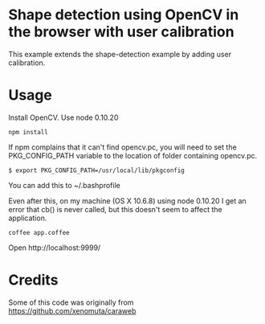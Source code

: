 # Shape detection using OpenCV in the browser with user calibration

This example extends the shape-detection example by adding user calibration.

# Usage

Install OpenCV. Use node 0.10.20

`npm install`

If npm complains that it can't find opencv.pc, you will need to set the
PKG_CONFIG_PATH variable to the location of folder containing opencv.pc.

`$ export PKG_CONFIG_PATH=/usr/local/lib/pkgconfig`

You can add this to ~/.bashprofile

Even after this, on my machine (OS X 10.6.8) using node 0.10.20 I get an
error that cb() is never called, but this doesn't seem to affect the application.

`coffee app.coffee`

Open http://localhost:9999/

# Credits

Some of this code was originally from https://github.com/xenomuta/caraweb